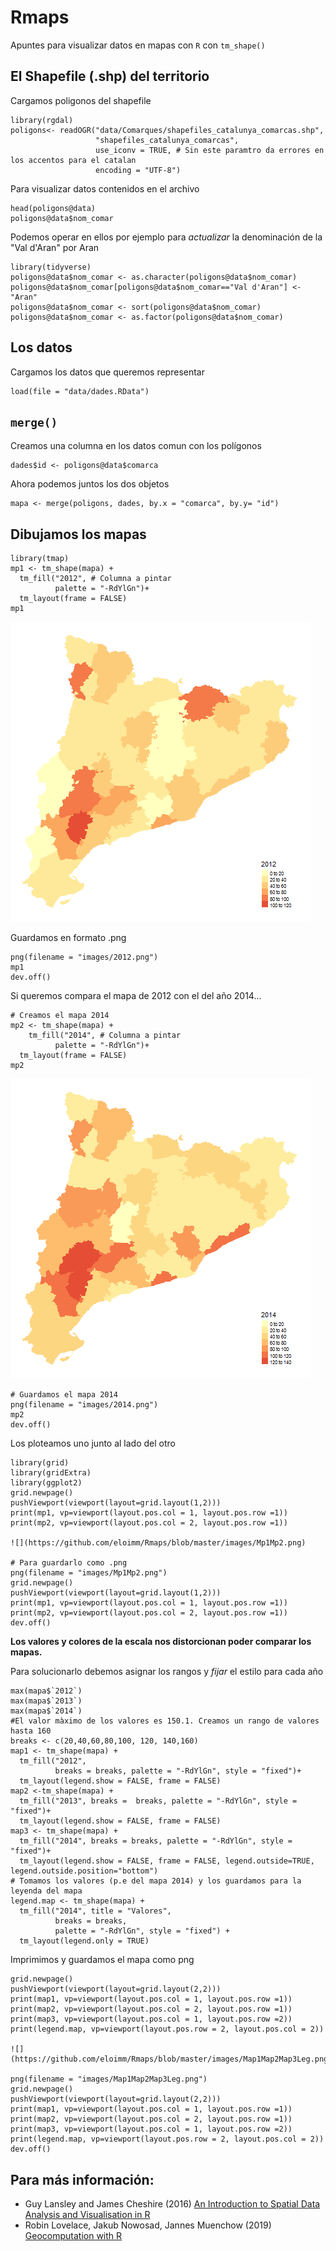 # Rmaps
Apuntes para visualizar datos en mapas con `R` con `tm_shape()`

## El Shapefile (.shp) del territorio
Cargamos poligonos del shapefile
```{r}
library(rgdal)
poligons<- readOGR("data/Comarques/shapefiles_catalunya_comarcas.shp",
                   "shapefiles_catalunya_comarcas",
                   use_iconv = TRUE, # Sin este paramtro da errores en los accentos para el catalan
                   encoding = "UTF-8")
```

Para visualizar datos contenidos en el archivo
```{r}
head(poligons@data)
poligons@data$nom_comar
```

Podemos operar en ellos por ejemplo para *actualizar* la denominación de la "Val d'Aran" por Aran
```{r}
library(tidyverse)
poligons@data$nom_comar <- as.character(poligons@data$nom_comar)
poligons@data$nom_comar[poligons@data$nom_comar=="Val d'Aran"] <- "Aran"
poligons@data$nom_comar <- sort(poligons@data$nom_comar)
poligons@data$nom_comar <- as.factor(poligons@data$nom_comar)
```

## Los datos
Cargamos los datos que queremos representar
```{r}
load(file = "data/dades.RData")
```

## `merge()`

Creamos una columna en los datos comun con los polígonos
```{r}
dades$id <- poligons@data$comarca
```

Ahora podemos juntos los dos objetos
```{r}
mapa <- merge(poligons, dades, by.x = "comarca", by.y= "id")
```


## Dibujamos los mapas
```{r}
library(tmap)
mp1 <- tm_shape(mapa) + 
  tm_fill("2012", # Columna a pintar
          palette = "-RdYlGn")+
  tm_layout(frame = FALSE)
mp1
```
![](https://github.com/eloimm/Rmaps/blob/master/images/2012.png)

Guardamos en formato .png
```{r}
png(filename = "images/2012.png")
mp1
dev.off()
```

Si queremos compara el mapa de 2012 con el del año 2014...
```{r}
# Creamos el mapa 2014
mp2 <- tm_shape(mapa) + 
    tm_fill("2014", # Columna a pintar
          palette = "-RdYlGn")+
  tm_layout(frame = FALSE)
mp2
```
![](https://github.com/eloimm/Rmaps/blob/master/images/2014.png)

```{r}
# Guardamos el mapa 2014
png(filename = "images/2014.png")
mp2
dev.off() 
```

Los ploteamos uno junto al lado del otro
```{r}
library(grid)
library(gridExtra)
library(ggplot2)
grid.newpage()
pushViewport(viewport(layout=grid.layout(1,2)))
print(mp1, vp=viewport(layout.pos.col = 1, layout.pos.row =1))
print(mp2, vp=viewport(layout.pos.col = 2, layout.pos.row =1))

![](https://github.com/eloimm/Rmaps/blob/master/images/Mp1Mp2.png)

# Para guardarlo como .png
png(filename = "images/Mp1Mp2.png")
grid.newpage()
pushViewport(viewport(layout=grid.layout(1,2)))
print(mp1, vp=viewport(layout.pos.col = 1, layout.pos.row =1))
print(mp2, vp=viewport(layout.pos.col = 2, layout.pos.row =1))
dev.off()
```

**Los valores y colores de la escala nos distorcionan poder comparar los mapas.**

Para solucionarlo debemos asignar los rangos y *fijar* el estilo para cada año
```{r}
max(mapa$`2012`)
max(mapa$`2013`)
max(mapa$`2014`)
#El valor màximo de los valores es 150.1. Creamos un rango de valores hasta 160
breaks <- c(20,40,60,80,100, 120, 140,160)
map1 <- tm_shape(mapa) + 
  tm_fill("2012", 
          breaks = breaks, palette = "-RdYlGn", style = "fixed")+
  tm_layout(legend.show = FALSE, frame = FALSE)
map2 <-tm_shape(mapa) + 
  tm_fill("2013", breaks =  breaks, palette = "-RdYlGn", style = "fixed")+
  tm_layout(legend.show = FALSE, frame = FALSE)
map3 <- tm_shape(mapa) + 
  tm_fill("2014", breaks = breaks, palette = "-RdYlGn", style = "fixed")+
  tm_layout(legend.show = FALSE, frame = FALSE, legend.outside=TRUE, legend.outside.position="bottom")
# Tomamos los valores (p.e del mapa 2014) y los guardamos para la leyenda del mapa
legend.map <- tm_shape(mapa) + 
  tm_fill("2014", title = "Valores",
          breaks = breaks, 
          palette = "-RdYlGn", style = "fixed") +
  tm_layout(legend.only = TRUE)
```

Imprimimos y guardamos el mapa como png
```{r}
grid.newpage()
pushViewport(viewport(layout=grid.layout(2,2)))
print(map1, vp=viewport(layout.pos.col = 1, layout.pos.row =1))
print(map2, vp=viewport(layout.pos.col = 2, layout.pos.row =1))
print(map3, vp=viewport(layout.pos.col = 1, layout.pos.row =2))
print(legend.map, vp=viewport(layout.pos.row = 2, layout.pos.col = 2))

![](https://github.com/eloimm/Rmaps/blob/master/images/Map1Map2Map3Leg.png)

png(filename = "images/Map1Map2Map3Leg.png")
grid.newpage()
pushViewport(viewport(layout=grid.layout(2,2)))
print(map1, vp=viewport(layout.pos.col = 1, layout.pos.row =1))
print(map2, vp=viewport(layout.pos.col = 2, layout.pos.row =1))
print(map3, vp=viewport(layout.pos.col = 1, layout.pos.row =2))
print(legend.map, vp=viewport(layout.pos.row = 2, layout.pos.col = 2))
dev.off()
```

## Para más información:  
*  Guy Lansley and James Cheshire (2016) [An Introduction to Spatial Data Analysis and Visualisation in R](http://www.spatialanalysisonline.com/An%20Introduction%20to%20Spatial%20Data%20Analysis%20in%20R.pdf)  
* Robin Lovelace, Jakub Nowosad, Jannes Muenchow (2019) [Geocomputation with R](https://geocompr.robinlovelace.net/adv-map.html#prerequisites-6)
